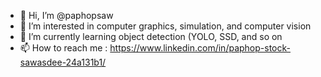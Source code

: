- 👋 Hi, I’m @paphopsaw
- 👀 I’m interested in computer graphics, simulation, and computer vision
- 🌱 I’m currently learning object detection (YOLO, SSD, and so on
- 📫 How to reach me : https://www.linkedin.com/in/paphop-stock-sawasdee-24a131b1/

<!---
paphopsaw/paphopsaw is a ✨ special ✨ repository because its `README.md` (this file) appears on your GitHub profile.
You can click the Preview link to take a look at your changes.
--->
